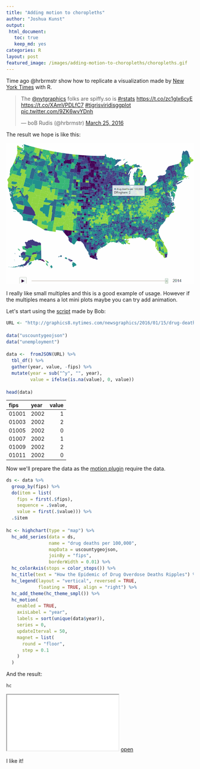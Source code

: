 ```yaml
---
title: "Adding motion to choropleths"
author: "Joshua Kunst"
output:
 html_document:
   toc: true
   keep_md: yes
categories: R
layout: post
featured_image: /images/adding-motion-to-choropleths/choropleths.gif
---
```




Time ago @hrbrmstr show how to replicate a visualization made by 
[New York Times](http://www.nytimes.com/interactive/2016/01/07/us/drug-overdose-deaths-in-the-us.html?_r=0) 
with R.

<blockquote class="twitter-tweet" data-lang="en"><p lang="en" dir="ltr">The <a href="https://twitter.com/nytgraphics">@nytgraphics</a> folks are spiffy.so is <a href="https://twitter.com/hashtag/rstats?src=hash">#rstats</a> <a href="https://t.co/zc1gIx6cyE">https://t.co/zc1gIx6cyE</a> <a href="https://t.co/XAmVPDLfC7">https://t.co/XAmVPDLfC7</a> <a href="https://twitter.com/hashtag/tigrisviridisggplot?src=hash">#tigrisviridisggplot</a> <a href="https://t.co/9ZK6wvYDnh">pic.twitter.com/9ZK6wvYDnh</a></p>&mdash; boB Rudis (@hrbrmstr) <a href="https://twitter.com/hrbrmstr/status/713183027816439808">March 25, 2016</a></blockquote>
<script async src="http://platform.twitter.com/widgets.js" charset="utf-8"></script>

The result we hope is like this:

![](/images/adding-motion-to-choropleths/choropleths.gif)

I really like small multiples and this is a good example of usage. However if the 
multiples means a lot mini plots maybe you can try add animation. 

Let's start using the [script](https://gist.github.com/hrbrmstr/a61991ebd8f4f49ce739) made by Bob:



```r
URL <- "http://graphics8.nytimes.com/newsgraphics/2016/01/15/drug-deaths/c23ba79c9c9599a103a8d60e2329be1a9b7d6994/data.json"

data("uscountygeojson")
data("unemployment")

data <-  fromJSON(URL) %>% 
  tbl_df() %>% 
  gather(year, value, -fips) %>% 
  mutate(year = sub("^y", "", year),
         value = ifelse(is.na(value), 0, value))

head(data)
```



|fips  |year | value|
|:-----|:----|-----:|
|01001 |2002 |     1|
|01003 |2002 |     2|
|01005 |2002 |     0|
|01007 |2002 |     1|
|01009 |2002 |     2|
|01011 |2002 |     0|


Now we'll prepare the data as the [motion plugin](http://www.highcharts.com/plugin-registry/single/40/Motion) 
require the data.



```r
ds <- data %>% 
  group_by(fips) %>% 
  do(item = list(
    fips = first(.$fips),
    sequence = .$value,
    value = first(.$value))) %>% 
  .$item

hc <- highchart(type = "map") %>% 
  hc_add_series(data = ds,
                name = "drug deaths per 100,000",
                mapData = uscountygeojson,
                joinBy = "fips",
                borderWidth = 0.01) %>% 
  hc_colorAxis(stops = color_stops()) %>%  
  hc_title(text = "How the Epidemic of Drug Overdose Deaths Ripples") %>% 
  hc_legend(layout = "vertical", reversed = TRUE,
            floating = TRUE, align = "right") %>% 
  hc_add_theme(hc_theme_smpl()) %>% 
  hc_motion(
    enabled = TRUE,
    axisLabel = "year",
    labels = sort(unique(data$year)),
    series = 0,
    updateIterval = 50,
    magnet = list(
      round = "floor",
      step = 0.1
    )
  )
```


And the result:


```r
hc
```

<iframe src="/htmlwidgets/adding-motion-to-choropleths/highchart_hxejpzk.html"></iframe> <a href="/htmlwidgets/adding-motion-to-choropleths/highchart_hxejpzk.html" target="_blank">open</a>


I like it!
